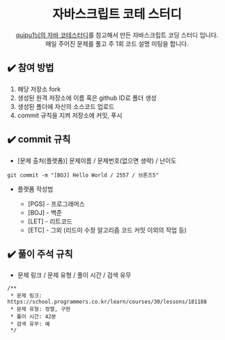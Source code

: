 
<div align="center">  

# 자바스크립트 코테 스터디
[quipu1님의 자바 코테스터디](https://github.com/quipu1/codingtest-study)를 참고해서 만든 자바스크립트 코딩 스터디 입니다.</br>
매일 주어진 문제를 풀고 주 1회 코드 설명 미팅을 합니다.
  
</div>


## ✔️ 참여 방법

1. 해당 저장소 fork
2. 생성된 원격 저장소에 이름 혹은 github ID로 폴더 생성
3. 생성된 폴더에 자신의 소스코드 업로드
4. commit 규칙을 지켜 저장소에 커밋, 푸시


## ✔️ commit 규칙

- [문제 출처(플랫폼)] 문제이름 / 문제번호(없으면 생략) / 난이도

```
git commit -m "[BOJ] Hello World / 2557 / 브론즈5"
```

- 플랫폼 작성법

  - [PGS] - 프로그래머스
  - [BOJ] - 백준
  - [LET] - 리트코드
  - [ETC] - 그외 (리드미 수정 알고리즘 코드 커밋 이외의 작업 등)


## ✔️ 풀이 주석 규칙

- 문제 링크 / 문제 유형 / 풀이 시간 / 검색 유무

```
/**
 * 문제 링크: https://school.programmers.co.kr/learn/courses/30/lessons/181188
 * 문제 유형: 정렬, 구현
 * 풀이 시간: 42분
 * 검색 유무: 예
 */
```
